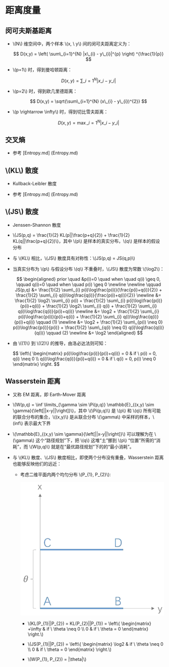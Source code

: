 <script type="text/javascript" src="http://cdn.mathjax.org/mathjax/latest/MathJax.js?config=default"></script>

# 距离度量

## 闵可夫斯基距离

- \\(N\\) 维空间中，两个样本 \\(x, \ y\\) 间的闵可夫距离定义为：

	$$ D(x,y) = \left( \sum\_{i=1}^{N} |x\_{i} - y\_{i}|^{p} \right) ^{\frac{1}{p}} $$

- \\(p=1\\) 时，得到曼哈顿距离：

	$$ D(x,y) = \sum\_{i=1}^{N} |x\_{i} - y\_{i}| $$

- \\(p=2\\) 时，得到欧几里德距离：

	$$ D(x,y) = \sqrt{\sum\_{i=1}^{N} (x\_{i} - y\_{i})^{2}} $$

- \\(p \rightarrow \infty\\) 时，得到切比雪夫距离：

	$$ D(x,y) = \max\_{i=1}^{N} |x\_{i} - y\_{i}| $$

## 交叉熵

- 参考 [Entropy.md] (Entropy.md)

## \\(KL\\) 散度

- Kullback-Leibler 散度

- 参考 [Entropy.md] (Entropy.md)

## \\(JS\\) 散度

- Jenssen-Shannon 散度

- \\(JS(p,q) = \frac{1}{2} KL(p||\frac{p+q}{2}) + \frac{1}{2} KL(q||\frac{p+q}{2})\\)，其中 \\(p\\) 是样本的真实分布，\\(q\\) 是样本的假设分布

- 与 \\(KL\\) 相比，\\(JS\\) 散度具有对称性：\\(JS(p,q) = JS(q,p)\\)

- 当真实分布为 \\(p\\) 与假设分布 \\(q\\) 不重叠时，\\(JS\\) 散度为常数 \\(\log2\\)：

	$$
	\begin{aligned}
	prior \quad &p(i)=0 \quad when \quad q(i) \geq 0, \qquad q(i)=0 \quad when \quad p(i) \geq 0 \newline \newline
	\qquad JS(p,q) &= \frac{1}{2} \sum\_{i} p(i)\log\frac{p(i)}{\frac{p(i)+q(i)}{2}} + \frac{1}{2} \sum\_{i} q(i)\log\frac{q(i)}{\frac{p(i)+q(i)}{2}} \newline
	&= \frac{1}{2} \log2\ \sum\_{i} p(i) + \frac{1}{2} \sum\_{i} p(i)\log\frac{p(i)}{p(i)+q(i)} + \frac{1}{2} \log2\ \sum\_{i} q(i) + \frac{1}{2} \sum\_{i} q(i)\log\frac{q(i)}{p(i)+q(i)} \newline
	&= \log2 + \frac{1}{2} \sum\_{i} p(i)\log\frac{p(i)}{p(i)+q(i)} + \frac{1}{2} \sum\_{i} q(i)\log\frac{q(i)}{p(i)+q(i)} \qquad (1) \newline
	&= \log2 + \frac{1}{2} \sum\_{p(i) \neq 0} p(i)\log\frac{p(i)}{p(i)} + \frac{1}{2} \sum\_{q(i) \neq 0} q(i)\log\frac{q(i)}{q(i)} \qquad (2) \newline
	&= \log2
	\end{aligned}
	$$

- 由 \\((1)\\) 到 \\((2)\\) 的推导，由洛必达法则可知：

	$$
	\\left\\{ \begin{matrix} p(i)\log\frac{p(i)}{p(i)+q(i)} = 0 & if \ p(i) = 0, q(i) \neq 0 \\\\ q(i)\log\frac{q(i)}{p(i)+q(i)} = 0 & if \ q(i) = 0, p(i) \neq 0 \end{matrix} \\right\.
	$$

## Wasserstein 距离

- 又称 EM 距离，即 Earth-Mover 距离

- \\(W(p,q) = \inf \limits\_{\gamma \sim \Pi(p,q)} \mathbb{E}\_{(x,y) \sim \gamma}{\left[||x-y||\right]}\\)，其中 \\(\Pi(p,q)\\) 是 \\(p\\) 和 \\(q\\) 所有可能的联合分布的集合，\\((x,y)\\) 是从联合分布 \\(\gamma\\) 中采样的样本，\\(inf\\) 表示最大下界

- \\(\mathbb{E}\_{(x,y) \sim \gamma}{\left[||x-y||\right]}\\) 可以理解为在 \\(\gamma\\) 这个“路径规划”下，把 \\(q\\) 这堆“土”挪到 \\(p\\) “位置”所需的“消耗”，而 \\(W(p,q)\\) 就是在“最优路径规划”下的的“最小消耗”。

- 与 \\(KL\\) 散度、\\(JS\\) 散度相比，即使两个分布没有重叠，Wasserstein 距离也能够反映他们的远近：

	- 考虑二维平面内两个均匀分布 \\(P\_{1}, P\_{2}\\):

		![img](images/wasserstein.png)
		
		- \\(KL(P\_{1}||P\_{2}) = KL(P\_{2}||P\_{1}) = \\left\\{ \begin{matrix} +\infty & if \ \theta \neq 0 \\\\ 0 & if \ \theta = 0 \end{matrix} \\right\.\\)

		- \\(JS(P\_{1}||P\_{2}) = \\left\\{ \begin{matrix} \log2 & if \ \theta \neq 0 \\\\ 0 & if \ \theta = 0 \end{matrix} \\right\.\\)

		- \\(W(P\_{1}, P\_{2}) = |\theta|\\)